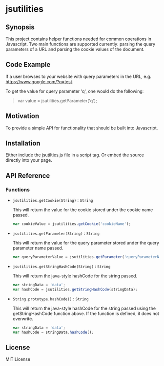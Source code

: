 # jsutilities


## Synopsis

This project contains helper functions needed for common operations in Javascript.  Two main functions are supported currently: parsing the query parameters of a URL and parsing the cookie values of the document.

## Code Example

If a user browses to your website with query parameters in the URL, e.g. https://www.google.com/?q=test.

To get the value for query parameter 'q', one would do the following:

> var value = jsutilities.getParameter('q');


## Motivation

To provide a simple API for functionality that should be built into Javascript.

## Installation

Either include the jsutilties.js file in a script tag. Or embed the source directly into your page.

## API Reference

### Functions

 -  `jsutilities.getCookie(String)` : `String`

	This will return the value for the cookie stored under the cookie name passed.
	```js
	var cookieValue = jsutilities.getCookie('cookieName');
	```

 - `jsutilities.getParameter(String)` : `String`

	This will return the value for the query parameter stored under the query parameter name passed.
	```js
	var queryParameterValue = jsutilities.getParameter('queryParameterName');
	```

 - `jsutilities.getStringHashCode(String)` : `String`

	This will return the java-style hashCode for the string passed.
	```js
	var stringData = 'data';
	var hashCode = jsutilities.getStringHashCode(stringData);
	```

 - `String.prototype.hashCode()` : `String`

	This will return the java-style hashCode for the string passed using the getStringHashCode function above. 
	If the function is defined, it does not overwrite.
	```js
	var stringData = 'data';
	var hashCode = stringData.hashCode();
	```


## License

MIT License

